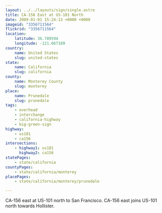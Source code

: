```yaml
---
layout: ../../layouts/sign/single.astro
title: CA-156 East at US-101 North
date: 2009-01-01 15:24:13 +0000 +0000
imageid: "3356711564"
flickrid: "3356711564"
location:
    latitude: 36.789594
    longitude: -121.667189
country:
    name: United States
    slug: united-states
state:
    name: California
    slug: california
county:
    name: Monterey County
    slug: monterey
place:
    name: Prunedale
    slug: prunedale
tags:
    - overhead
    - interchange
    - california-highway
    - big-green-sign
highway:
    - us101
    - ca156
intersections:
    - highway1: us101
      highway2: ca156
statePages:
    - state/california
countyPages:
    - state/california/monterey
placePages:
    - state/california/monterey/prunedale

---
```

CA-156 east at US-101 north to San Francisco. CA-156 east joins US-101 north towards Hollister.